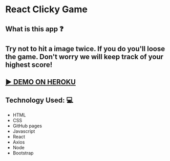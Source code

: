# React Clicky Game

## What is this app :question:
## Try not to hit a image twice. If you do you'll loose the game. Don't worry we will keep track of your highest score! 

## [ :arrow_forward: DEMO ON HEROKU](https://deefg.github.io/clckGame/)

## Technology Used: :computer:
* HTML
* CSS 
* GitHub pages
* Javascript 
* React
* Axios
* Node 
* Bootstrap

